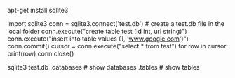 apt-get install sqlite3

import sqlite3
conn = sqlite3.connect('test.db') # create a test.db file in the local folder
conn.execute("create table test (id int, url string)")
conn.execute("insert into table values (1, 'www.google.com')")
conn.commit()
cursor = conn.execute("select * from test")
for row in cursor:
	print(row)
conn.close()

sqlite3 test.db
.databases # show databases
.tables # show tables
